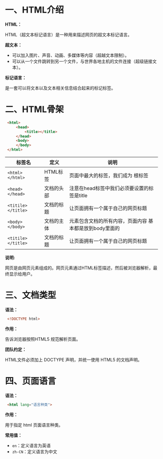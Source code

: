 # 一、HTML介绍

**HTML：**

HTML（超文本标记语言）是一种用来描述网页的超文本标记语言。

**超文本：**

-   可以加入图片、声音、动画、多媒体等内容（超越文本限制）。
-   可以从一个文件跳转到另一个文件，与世界各地主机的文件连接（超级链接文本）。

**标记语言：**

是一套可以将文本以及文本相关信息结合起来的标记标签。



# 二、HTML骨架

```html
 <html>   
     <head>     
         <title></title>
     </head>
     <body>
     </body>
 </html>
```

| 标签名             | 定义       | 说明                                                    |
| ------------------ | ---------- | ------------------------------------------------------- |
| `<html></html>`    | HTML标签   | 页面中最大的标签，我们成为 根标签                       |
| `<head></head>`    | 文档的头部 | 注意在head标签中我们必须要设置的标签是title             |
| `<titile></title>` | 文档的标题 | 让页面拥有一个属于自己的网页标题                        |
| `<body></body>`    | 文档的主体 | 元素包含文档的所有内容，页面内容 基本都是放到body里面的 |
| `<titile></title>` | 文档的标题 | 让页面拥有一个属于自己的网页标题                        |

**说明:**

网页是由网页元素组成的。网页元素通过HTML标签描述，然后被浏览器解析，最终显示给用户。

# 三、文档类型

**语法：**

```html
 <!DOCTYPE html>
```

**作用：**

告诉浏览器按照HTML5 规范解析页面。

**团队约定：**

HTML文件必须加上 DOCTYPE 声明，并统一使用 HTML5 的文档声明。


# 四、页面语言

**语法：**

```html
 <html lang="语言种类">  
```

**作用：**

用于指定 html 页面语言种类。

**常用值：**

-   `en`：定义语言为英语
-   `zh-CN`：定义语言为中文